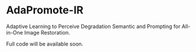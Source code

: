 # AdaPromote-IR

Adaptive Learning to Perceive Degradation Semantic and Prompting for All-in-One Image Restoration.

Full code will be available soon.

